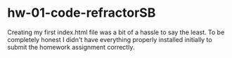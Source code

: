 # hw-01-code-refractorSB

Creating my first index.html file was a bit of a hassle to say the least.
To be completely honest I didn't have everything properly installed initially to submit the homework assignment correctly.
